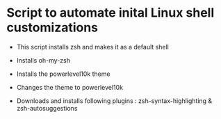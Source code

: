 # Script to automate inital Linux shell customizations

- This script installs zsh and makes it as a default shell

- Installs oh-my-zsh

- Installs the powerlevel10k theme

- Changes the theme to powerlevel10k

- Downloads and installs following plugins : zsh-syntax-highlighting & zsh-autosuggestions
